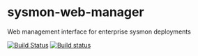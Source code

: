 # sysmon-web-manager
Web management interface for enterprise sysmon deployments

[![Build Status](https://travis-ci.com/rwwiv/sysmon-web-manager.svg?branch=master)](https://travis-ci.com/rwwiv/sysmon-web-manager)
[![Build status](https://ci.appveyor.com/api/projects/status/qw9fme4a90kev148?svg=true)](https://ci.appveyor.com/project/rwwiv/sysmon-web-manager)
